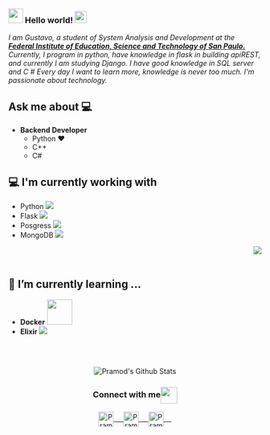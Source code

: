 ### <img src="https://github.com/rajput2107/rajput2107/blob/master/Assets/Hi.gif" width="29px"> Hello world!&nbsp;<img src="https://github.com/rajput2107/rajput2107/blob/master/Assets/Earth.gif" width="24px">
<em>I am Gustavo, a student of System Analysis and Development at the <a href="https://www.ifspcjo.edu.br/"><b>Federal Institute of Education, Science and Technology of San Paulo.</b></a>
Currently, I program in python, have knowledge in flask in building apiREST, and currently I am studying Django. I have good knowledge in SQL server and C #
Every day I want to learn more, knowledge is never too much.
I'm passionate about technology.</em>
 <br/>
## Ask me about :computer: 
- **Backend Developer**
	- Python ❤️
	- C++
  - C#

## :computer: I'm currently working with
- Python    <img src="https://img.shields.io/badge/Python-3776AB?style=for-the-badge&logo=python&logoColor=white">
- Flask     <img src="https://img.shields.io/badge/-Flask-0d7963?style=flat&logo=flask&logoColor=white"> 
- Posgress      <img src="https://img.shields.io/badge/PostgreSQL-316192?style=for-the-badge&logo=postgresql&logoColor=white"> 
- MongoDB    <img src="https://img.shields.io/badge/MongoDB-4EA94B?style=for-the-badge&logo=mongodb&logoColor=white"> 

<img align="right" src="https://github.com/rajput2107/rajput2107/blob/master/Assets/Developer.gif"/>

<br/><br/>

## 🌱 I’m currently learning ...
- **Docker**  <code><a href="https://www.docker.com/" target="_blank"><img height="50" src="https://www.vectorlogo.zone/logos/docker/docker-official.svg"></a></code>
- **Elixir**  <img src="https://img.shields.io/badge/Elixir-4B275F?style=for-the-badge&logo=elixir&logoColor=white"> 





<br/>
  <br/>



<p align="center">
<img align="center" src="https://github-readme-stats.vercel.app/api?username=GustavoSwDaniel&&show_icons=true&theme=radical" alt="Pramod's Github Stats">
</p>  

<div align="center">
  <h3 align="center">Connect with me<img align="center" src="https://github.com/rajput2107/rajput2107/blob/master/Assets/Handshake.gif" height="33px" /></h3> 
</div>
<p align="center">
 <a href="https://www.linkedin.com/in/gustavo-daniel-de-toledo-b90a18170/" target="blank">
  <img align="center" alt="Pramod's LinkedIn" width="30px" src="https://www.vectorlogo.zone/logos/linkedin/linkedin-icon.svg" /> &nbsp; &nbsp;
 </a>
 <a href="https://www.instagram.com/gustavo.backend.dev" target="blank">
  <img align="center" alt="Pramod's Instagram" width="30px" src="https://www.vectorlogo.zone/logos/instagram/instagram-icon.svg" /> &nbsp; &nbsp;
 </a>
 <a href="https://twitter.com/pramod2107" target="blank">
  <img align="center" alt="Pramod's Twitter" width="30px" src="https://www.vectorlogo.zone/logos/twitter/twitter-official.svg" /> &nbsp; &nbsp;
  </a>
  <br/>
  <br/>
<br/>
</p>
<br/>
<p>
